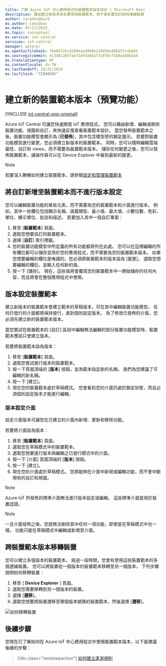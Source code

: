 ```yaml
---
title: 了解 Azure IoT 中心應用程式的裝置範本版本設定 | Microsoft Docs
description: 藉由建立新版本來反覆使用裝置範本，而不會影響您的即時連線裝置
author: sarahhubbard
ms.author: sahubbar
ms.date: 07/17/2019
ms.topic: conceptual
ms.service: iot-central
services: iot-central
manager: peterpr
ms.openlocfilehash: 79a04725c8289baa3008b229d5dc608357cde881
ms.sourcegitcommit: 4c3d6c2657ae714f4a042f2c078cf1b0ad20b3a4
ms.translationtype: MT
ms.contentlocale: zh-TW
ms.lasthandoff: 10/25/2019
ms.locfileid: "72949595"
---
```

# <a name="create-a-new-device-template-version-preview-features"></a>建立新的裝置範本版本（預覽功能）

[!INCLUDE [iot-central-pnp-original](../../../includes/iot-central-pnp-original-note.md)]

Azure IoT Central 可讓您快速開發 IoT 應用程式。 您可以藉由新增、編輯或刪除裝置功能、視圖和自訂，來快速反復查看裝置範本設計。 當您發佈裝置範本之後，裝置功能模型會顯示為 [**已發佈**]，其中包含模型旁的鎖定圖示。 若要對裝置功能模型進行變更，您必須建立新版本的裝置範本。 同時，您可以隨時編輯雲端屬性、自訂和 views，而不需要為裝置範本版本。 儲存任何變更之後，您可以發佈裝置範本，讓操作員可以在 Device Explorer 中看到最新的變更。

> [!NOTE]
> 若要深入瞭解如何建立裝置範本，請參閱[設定和管理裝置範本](howto-set-up-template-pnp.md?toc=/azure/iot-central-pnp/toc.json&bc=/azure/iot-central-pnp/breadcrumb/toc.json)

## <a name="add-customizations-to-the-device-template-without-versioning"></a>將自訂新增至裝置範本而不進行版本設定

您可以編輯裝置功能的某些元素，而不需要為您的裝置範本和介面進行版本。 例如，其中一些欄位包括顯示名稱、語義類型、最小值、最大值、小數位數、色彩、單位、顯示單位、批註和描述。 若要加入其中一個自訂專案：

1. 移至 [**裝置範本**] 頁面。
1. 選取您想要自訂的裝置範本。
1. 選擇 [**自訂**] 索引標籤。
1. 您的裝置功能模型中所定義的所有功能都將列在此處。 您可以在這裡編輯的所有欄位都可以儲存並用於您的應用程式，而不需要為您的裝置範本版本。 如果您想要編輯的欄位是唯讀的，您必須將裝置範本的版本設為 [變更]。 選取您想要編輯的欄位，並輸入任何新的值。
1. 按一下 [儲存]。 現在，這些值將會覆寫您的裝置範本中一開始儲存的任何內容，而且將會在整個應用程式中使用。

## <a name="versioning-a-device-template"></a>版本設定裝置範本

建立新版本的裝置範本會建立範本的草稿版本，可在其中編輯裝置功能模型。 任何已發行的介面都將保持發行，直到個別設定版本。 為了修改已發佈的介面，您必須先建立新的裝置範本版本。

當您嘗試在裝置範本的 [自訂] 區段中編輯無法編輯的部分裝置功能模型時，裝置範本應該只會建立版本。 

若要將裝置範本設為版本：

1. 移至 [**裝置範本**] 頁面。
1. 選取您嘗試進行版本的裝置範本。
1. 按一下頁面頂端的 [**版本**] 按鈕，並為範本指定新的名稱。 我們為您建議了可編輯的新名稱。
1. 按一下 [建立]。
1. 現在您的裝置範本處於草稿模式。 您會看到您的介面仍處於鎖定狀態，而且必須個別設定版本才能進行編輯。 

### <a name="versioning-an-interface"></a>版本設定介面

設定介面版本可讓您在已建立的介面內新增、更新和移除功能。 

若要將介面設為版本：

1. 移至 [**裝置範本**] 頁面。
1. 選取您在草稿模式中的裝置範本。
1. 選取您想要進行版本與編輯之已發行模式中的介面。
1. 按一下 [介面] 頁面頂端的 [**版本**] 按鈕。 
1. 按一下 [建立]。
1. 現在您的介面處於草稿模式。 您將能夠在介面中新增或編輯功能，而不會中斷現有的自訂和視圖。 

> [!NOTE]
> Azure IoT 所發佈的標準介面無法進行版本設定或編輯。 這些標準介面是用於裝置認證。

> [!NOTE]
> 一旦介面發佈之後，您就無法刪除其中任何一項功能，即使是在草稿模式中也一樣。 功能只能在草稿模式中編輯或新增至介面。


## <a name="migrate-a-device-across-device-template-versions"></a>跨裝置範本版本移轉裝置

您可以建立多個版本的裝置範本。 經過一段時間，您會有使用這些裝置範本的多個連線裝置。 您可以將裝置從一個版本的裝置範本移轉至另一個版本。 下列步驟說明如何移轉裝置：

1. 移至 [ **Device Explorer** ] 頁面。
1. 選取您需要移轉到另一個版本的裝置。
1. 選擇 [**遷移**]。
1. 選取您想要將裝置遷移至哪個版本號碼的裝置範本，然後選擇 [**遷移**]。

![如何移轉裝置](media/howto-version-device-template-pnp/pick-version.png)

## <a name="next-steps"></a>後續步驟

您現在已了解如何在 Azure IoT 中心應用程式中使用裝置範本版本，以下是建議後續的步驟：

> [!div class="nextstepaction"]
> [如何建立遙測規則](howto-create-telemetry-rules-pnp.md?toc=/azure/iot-central-pnp/toc.json&bc=/azure/iot-central-pnp/breadcrumb/toc.json)
